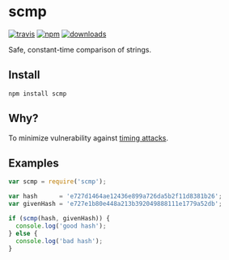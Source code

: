 # scmp
[![travis][travis-image]][travis-url]
[![npm][npm-image]][npm-url]
[![downloads][downloads-image]][downloads-url]

[travis-image]: https://travis-ci.org/freewil/scmp.svg?branch=master
[travis-url]: https://travis-ci.org/freewil/scmp

[npm-image]: https://img.shields.io/npm/v/scmp.svg?style=flat
[npm-url]: https://npmjs.org/package/scmp

[downloads-image]: https://img.shields.io/npm/dm/scmp.svg?style=flat
[downloads-url]: https://npmjs.org/package/scmp

Safe, constant-time comparison of strings.

## Install

```
npm install scmp
```

## Why?

To minimize vulnerability against [timing attacks](http://codahale.com/a-lesson-in-timing-attacks/).

## Examples

```js
var scmp = require('scmp');

var hash      = 'e727d1464ae12436e899a726da5b2f11d8381b26';
var givenHash = 'e727e1b80e448a213b392049888111e1779a52db';

if (scmp(hash, givenHash)) {
  console.log('good hash');
} else {
  console.log('bad hash');
}

```
